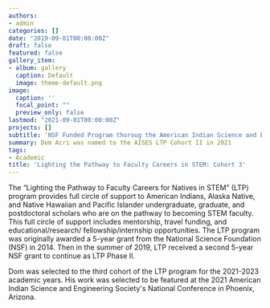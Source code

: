 ```yaml
---
authors:
- admin
categories: []
date: "2019-09-01T00:00:00Z"
draft: false
featured: false
gallery_item:
- album: gallery
  caption: Default
  image: theme-default.png
image:
  caption: ''
  focal_point: ""
  preview_only: false
lastmod: "2021-09-01T00:00:00Z"
projects: []
subtitle: 'NSF Funded Program thoroug the American Indian Science and Engineering Society'
summary: Dom Acri was named to the AISES LTP Cohort II in 2021
tags:
- Academic
title: 'Lighting the Pathway to Faculty Careers in STEM: Cohort 3'
---
```


The “Lighting the Pathway to Faculty Careers for Natives in STEM” (LTP) program provides full circle of support to American Indians, Alaska Native, and Native Hawaiian and Pacific Islander undergraduate, graduate, and postdoctoral scholars who are on the pathway to becoming STEM faculty. This full circle of support includes mentorship, travel funding, and educational/research/ fellowship/internship opportunities. The LTP program was originally awarded a 5-year grant from the National Science Foundation (NSF) in 2014. Then in the summer of 2019, LTP received a second 5-year NSF grant to continue as LTP Phase II.

Dom was selected to the third cohort of the LTP program for the 2021-2023 academic years. His work was selected to be featured at the 2021 American Indian Science and Engineering Society's National Conference in Phoenix, Arizona.
